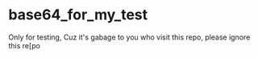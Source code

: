 # base64_for_my_test
Only for testing, Cuz it's gabage to you who visit this repo, please ignore this re[po
